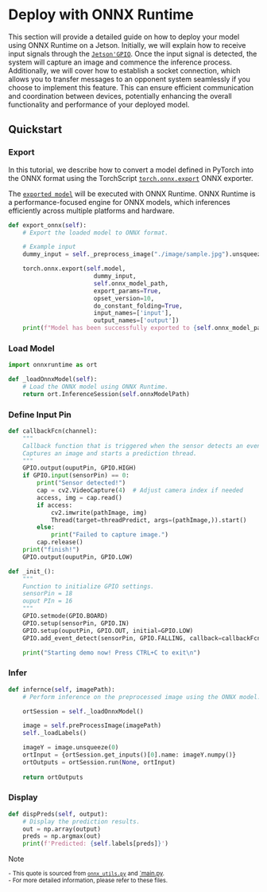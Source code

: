 # Deploy with ONNX Runtime

This section will provide a detailed guide on how to deploy your model using ONNX Runtime on a Jetson. Initially, we will explain how to receive input signals through the [`Jetson'GPIO`](https://github.com/NVIDIA/jetson-gpio). Once the input signal is detected, the system will capture an image and commence the inference process. Additionally, we will cover how to establish a socket connection, which allows you to transfer messages to an opponent system seamlessly if you choose to implement this feature. This can ensure efficient communication and coordination between devices, potentially enhancing the overall functionality and performance of your deployed model.

## Quickstart

### Export

In this tutorial, we describe how to convert a model defined in PyTorch into the ONNX format using the TorchScript [`torch.onnx.export`](https://pytorch.org/tutorials/advanced/super_resolution_with_onnxruntime.html) ONNX exporter.

The [`exported model`](https://github.com/leehoanzu/angle-detection/blob/main/onnx-runtime/onnx_export.py) will be executed with ONNX Runtime. ONNX Runtime is a performance-focused engine for ONNX models, which inferences efficiently across multiple platforms and hardware.

```python
def export_onnx(self):
    # Export the loaded model to ONNX format.

    # Example input
    dummy_input = self._preprocess_image("./image/sample.jpg").unsqueeze(0).to(self.device)

    torch.onnx.export(self.model, 
                        dummy_input, 
                        self.onnx_model_path, 
                        export_params=True, 
                        opset_version=10, 
                        do_constant_folding=True, 
                        input_names=['input'], 
                        output_names=['output'])
    print(f"Model has been successfully exported to {self.onnx_model_path}")
```

### Load Model

```python
import onnxruntime as ort

def _loadOnnxModel(self):
    # Load the ONNX model using ONNX Runtime.
    return ort.InferenceSession(self.onnxModelPath)
```

### Define Input Pin

```python
def callbackFcn(channel):
    """
    Callback function that is triggered when the sensor detects an event.
    Captures an image and starts a prediction thread.
    """
    GPIO.output(ouputPin, GPIO.HIGH)
    if GPIO.input(sensorPin) == 0:
        print("Sensor detected!")
        cap = cv2.VideoCapture(4)  # Adjust camera index if needed
        access, img = cap.read()
        if access:
            cv2.imwrite(pathImage, img)
            Thread(target=threadPredict, args=(pathImage,)).start()
        else:
            print("Failed to capture image.")
        cap.release()
    print("finish!")
    GPIO.output(ouputPin, GPIO.LOW)

def _init_():
    """
    Function to initialize GPIO settings.
    sensorPin = 18
    ouput PIn = 16
    """
    GPIO.setmode(GPIO.BOARD)
    GPIO.setup(sensorPin, GPIO.IN)
    GPIO.setup(ouputPin, GPIO.OUT, initial=GPIO.LOW)
    GPIO.add_event_detect(sensorPin, GPIO.FALLING, callback=callbackFcn, bouncetime=20)

    print("Starting demo now! Press CTRL+C to exit\n")
```

### Infer

```python
def infernce(self, imagePath):
    # Perform inference on the preprocessed image using the ONNX model.

    ortSession = self._loadOnnxModel()

    image = self.preProcessImage(imagePath)
    self._loadLabels()

    imageY = image.unsqueeze(0)
    ortInput = {ortSession.get_inputs()[0].name: imageY.numpy()}
    ortOutputs = ortSession.run(None, ortInput)
    
    return ortOutputs
```

### Display

```python
def dispPreds(self, output):
    # Display the prediction results.
    out = np.array(output)
    preds = np.argmax(out)
    print(f'Predicted: {self.labels[preds]}')
```

> [!NOTE]  
> <sup>- This quote is sourced from [`onnx_utils.py`]() and [`main.py]().</sup><br>
> <sup>- For more detailed information, please refer to these files.</sup>
